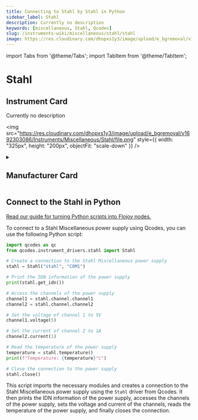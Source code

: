 ```yaml
---
title: Connecting to Stahl by Stahl in Python
sidebar_label: Stahl
description: Currently no description
keywords: [miscellaneous, Stahl, Qcodes]
slug: /instruments-wiki/miscellaneous/stahl/stahl
image: https://res.cloudinary.com/dhopxs1y3/image/upload/e_bgremoval/v1692303086/Instruments/Miscellaneous/Stahl/file.png
---
```


import Tabs from '@theme/Tabs';
import TabItem from '@theme/TabItem';

# Stahl

## Instrument Card

<div className="flex">

<div>

Currently no description

</div>

<img src="https://res.cloudinary.com/dhopxs1y3/image/upload/e_bgremoval/v1692303086/Instruments/Miscellaneous/Stahl/file.png" style={{ width: "325px", height: "200px", objectFit: "scale-down" }} />

</div>

<details>
<summary><h2>Manufacturer Card</h2></summary>

<img src="https://res.cloudinary.com/dhopxs1y3/image/upload/e_bgremoval/v1692142672/Instruments/Vendor%20Logos/FLOJOY_TEXT.png" style={{ width: "100%", height: "170px",objectFit: "scale-down" }} />

Unable to find Vendor Description. <a href="https://r-stahl.com/en/global/home/">Website</a>.

<ul>
  <li>Headquarters: nan</li>
  <li>Yearly Revenue (millions, USD): nan</li>
</ul>
</details>

## Connect to the Stahl in Python

[Read our guide for turning Python scripts into Flojoy nodes.](https://docs.flojoy.ai/custom-nodes/creating-custom-node/)
<Tabs>
<TabItem value="Qcodes" label="Qcodes">

To connect to a Stahl Miscellaneous power supply using Qcodes, you can use the following Python script:

```python
import qcodes as qc
from qcodes.instrument_drivers.stahl import Stahl

# Create a connection to the Stahl Miscellaneous power supply
stahl = Stahl("stahl", "COM1")

# Print the IDN information of the power supply
print(stahl.get_idn())

# Access the channels of the power supply
channel1 = stahl.channel.channel1
channel2 = stahl.channel.channel2

# Set the voltage of channel 1 to 5V
channel1.voltage(5)

# Set the current of channel 2 to 1A
channel2.current(1)

# Read the temperature of the power supply
temperature = stahl.temperature()
print(f"Temperature: {temperature}°C")

# Close the connection to the power supply
stahl.close()
```

This script imports the necessary modules and creates a connection to the Stahl Miscellaneous power supply using the `Stahl` driver from Qcodes. It then prints the IDN information of the power supply, accesses the channels of the power supply, sets the voltage and current of the channels, reads the temperature of the power supply, and finally closes the connection.

</TabItem>
</Tabs>